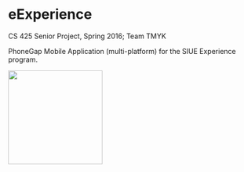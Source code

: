 # eExperience
CS 425 Senior Project, Spring 2016; Team TMYK

PhoneGap Mobile Application (multi-platform) for the SIUE Experience program.

<img src="/../master/img/1.png" width="192">
